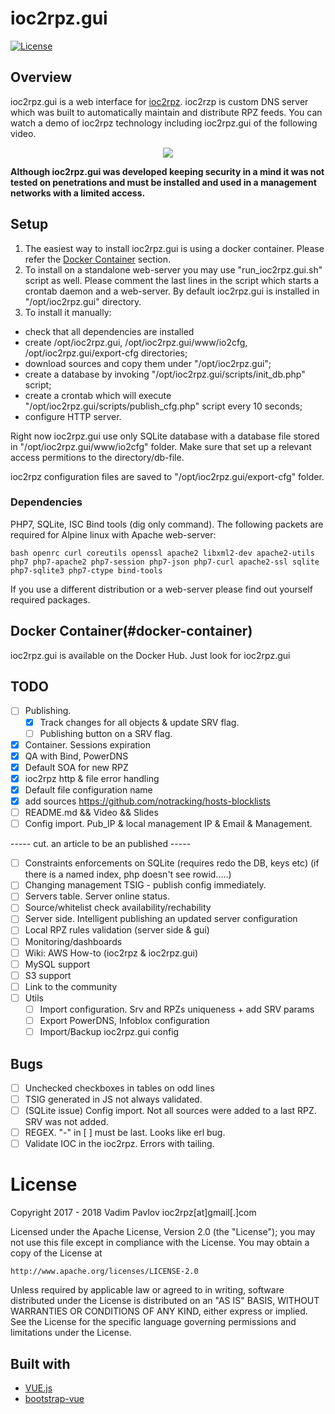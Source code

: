 # ioc2rpz.gui
[![License](https://img.shields.io/badge/License-Apache%202.0-blue.svg)](https://opensource.org/licenses/Apache-2.0)  

## Overview
ioc2rpz.gui is a web interface for [ioc2rpz](https://github.com/Homas/ioc2rpz). ioc2rzp is custom DNS server which was built to automatically maintain and distribute RPZ feeds.
You can watch a demo of ioc2rpz technology including ioc2rpz.gui of the following video.
<p align="center"><a href="http://www.youtube.com/watch?feature=player_embedded&v=bvhyMFa_mBM" target="_blank"><img src="https://github.com/Homas/ioc2rpz/blob/master/ioc2rpz_demo.png"></a></p>

**Although ioc2rpz.gui was developed keeping security in a mind it was not tested on penetrations and must be installed and used in a management networks with a limited access.**

## Setup
1. The easiest way to install ioc2rpz.gui is using a docker container. Please refer the [Docker Container](#docker-container) section.
2. To install on a standalone web-server you may use "run_ioc2rpz.gui.sh" script as well. Please comment the last lines in the script which starts a crontab daemon and a web-server. By default ioc2rpz.gui is installed in "/opt/ioc2rpz.gui" directory.
3. To install it manually:
- check that all dependencies are installed
- create /opt/ioc2rpz.gui, /opt/ioc2rpz.gui/www/io2cfg, /opt/ioc2rpz.gui/export-cfg directories;
- download sources and copy them under "/opt/ioc2rpz.gui";
- create a database by invoking "/opt/ioc2rpz.gui/scripts/init_db.php" script;
- create a crontab which will execute "/opt/ioc2rpz.gui/scripts/publish_cfg.php" script every 10 seconds;
- configure HTTP server.

Right now ioc2rpz.gui use only SQLite database with a database file stored in "/opt/ioc2rpz.gui/www/io2cfg" folder. Make sure that set up a relevant access permitions to the directory/db-file.

ioc2rpz configuration files are saved to "/opt/ioc2rpz.gui/export-cfg" folder. 


### Dependencies
PHP7, SQLite, ISC Bind tools (dig only command). The following packets are required for Alpine linux with Apache web-server:
```
bash openrc curl coreutils openssl apache2 libxml2-dev apache2-utils php7 php7-apache2 php7-session php7-json php7-curl apache2-ssl sqlite php7-sqlite3 php7-ctype bind-tools
```
If you use a different distribution or a web-server please find out yourself required packages.

## Docker Container(#docker-container)
ioc2rpz.gui is available on the Docker Hub. Just look for ioc2rpz.gui 



## TODO
- [ ] Publishing.
    - [x] Track changes for all objects & update SRV flag.
    - [ ] Publishing button on a SRV flag.
- [x] Container. Sessions expiration
- [x] QA with Bind, PowerDNS
- [x] Default SOA for new RPZ
- [x] ioc2rpz http & file error handling
- [x] Default file configuration name
- [x] add sources https://github.com/notracking/hosts-blocklists
- [ ] README.md && Video && Slides
- [ ] Config import. Pub_IP & local management IP & Email & Management.

----- cut. an article to be an published -----
- [ ] Constraints enforcements on SQLite (requires redo the DB, keys etc) (if there is a named index, php doesn't see rowid.....)
- [ ] Changing management TSIG - publish config immediately.
- [ ] Servers table. Server online status.
- [ ] Source/whitelist check availability/rechability
- [ ] Server side. Intelligent publishing an updated server configuration
- [ ] Local RPZ rules validation (server side & gui)
- [ ] Monitoring/dashboards
- [ ] Wiki: AWS How-to (ioc2rpz & ioc2rpz.gui)
- [ ] MySQL support
- [ ] S3 support
- [ ] Link to the community
- [ ] Utils
    - [ ] Import configuration. Srv and RPZs uniqueness + add SRV params
    - [ ] Export PowerDNS, Infoblox configuration
    - [ ] Import/Backup ioc2rpz.gui config

## Bugs
- [ ] Unchecked checkboxes in tables on odd lines
- [ ] TSIG generated in JS not always validated.
- [ ] (SQLite issue) Config import. Not all sources were added to a last RPZ. SRV was not added.
- [ ] REGEX. "-" in  [ ] must be last. Looks like erl bug. 
- [ ] Validate IOC in the ioc2rpz. Errors with tailing.

# License
Copyright 2017 - 2018 Vadim Pavlov ioc2rpz[at]gmail[.]com

Licensed under the Apache License, Version 2.0 (the "License"); you may not use this file except in compliance with the License.
You may obtain a copy of the License at  
  
    http://www.apache.org/licenses/LICENSE-2.0  
  
Unless required by applicable law or agreed to in writing, software distributed under the License is distributed on an "AS IS" BASIS, WITHOUT WARRANTIES OR CONDITIONS OF ANY KIND, either express or implied. See the License for the specific language governing permissions and limitations under the License.

## Built with
- [VUE.js](https://vuejs.org/)
- [bootstrap-vue](https://bootstrap-vue.js.org/)
